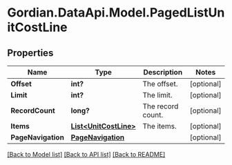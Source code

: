 # Gordian.DataApi.Model.PagedListUnitCostLine
## Properties

Name | Type | Description | Notes
------------ | ------------- | ------------- | -------------
**Offset** | **int?** | The offset. | [optional] 
**Limit** | **int?** | The limit. | [optional] 
**RecordCount** | **long?** | The record count. | [optional] 
**Items** | [**List&lt;UnitCostLine&gt;**](UnitCostLine.md) | The items. | [optional] 
**PageNavigation** | [**PageNavigation**](PageNavigation.md) |  | [optional] 

[[Back to Model list]](../README.md#documentation-for-models) [[Back to API list]](../README.md#documentation-for-api-endpoints) [[Back to README]](../README.md)

